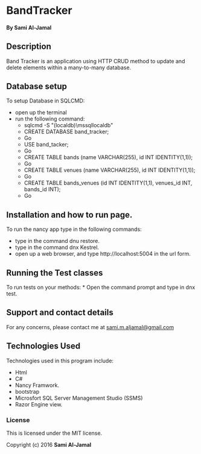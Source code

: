 # BandTracker

#### By Sami Al-Jamal

## Description

Band Tracker is an application using HTTP CRUD method to update and delete elements within a many-to-many database.

## Database setup
To setup Database in SQLCMD:
  * open up the terminal
  * run the following command:
    * sqlcmd -S "(localdb)\mssqllocaldb"
    * CREATE DATABASE band_tracker;
    * Go
    * USE band_tacker;
    * Go
    * CREATE TABLE bands (name VARCHAR(255), id INT IDENTITY(1,1));
    * Go
    * CREATE TABLE venues (name VARCHAR(255), id INT IDENTITY(1,1));
    * Go
    * CREATE TABLE bands_venues (id INT IDENTITY(1,1), venues_id INT, bands_id INT);
    * Go

## Installation and how to run page.
 To run the nancy app type in the following commands:
  * type in the command dnu restore.
  * type in the command dnx Kestrel.
  * open up a web browser, and type  http://localhost:5004 in the url form.

## Running the Test classes
  To run tests on your methods:
    * Open the command prompt and type in dnx test.


## Support and contact details
For any concerns, please contact me at sami.m.aljamal@gmail.com
## Technologies Used
Technologies used in this program include:
  * Html
  * C#
  * Nancy Framwork.
  * bootstrap
  * Microsfort SQL Server Management Studio (SSMS)
  * Razor Engine view.

### License
This is licensed under the MIT license.

Copyright (c) 2016 **Sami Al-Jamal**
